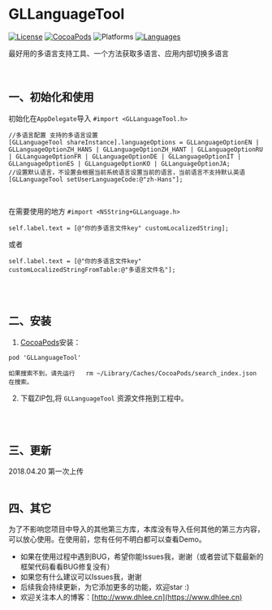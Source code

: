 # GLLanguageTool

[![License](https://img.shields.io/badge/license-MIT-brightgreen.svg)](https://github.com//Gavin-ldh/GLScanner/master/License)
[![CocoaPods](https://img.shields.io/badge/pod-v1.0.0-28B9FE.svg)](http://cocoapods.org/pods/GLScanner)
![Platforms](https://img.shields.io/badge/platforms-iOS-orange.svg)
[![Languages](https://img.shields.io/badge/language-objc-FF69B4.svg?style=plastic)](#)

最好用的多语言支持工具、一个方法获取多语言、应用内部切换多语言


<br>

## 一、初始化和使用
初始化在`AppDelegate`导入 `#import <GLLanguageTool.h>`
```
//多语言配置 支持的多语言设置
[GLLanguageTool shareInstance].languageOptions = GLLanguageOptionEN | GLLanguageOptionZH_HANS | GLLanguageOptionZH_HANT | GLLanguageOptionRU | GLLanguageOptionFR | GLLanguageOptionDE | GLLanguageOptionIT | GLLanguageOptionES | GLLanguageOptionKO | GLLanguageOptionJA;
//设置默认语言，不设置会根据当前系统语言设置当前的语言，当前语言不支持默认英语
[GLLanguageTool setUserLanguageCode:@"zh-Hans"];
```

<br>

在需要使用的地方 `#import <NSString+GLLanguage.h>`

```
self.label.text = [@"你的多语言文件key" customLocalizedString];
```
或者
```
self.label.text = [@"你的多语言文件key" customLocalizedStringFromTable:@"多语言文件名"];
```

<br>
<br>

## 二、安装
1. [CocoaPods](https://cocoapods.org/)安装：
```
pod 'GLLanguageTool'

如果搜索不到，请先运行   rm ~/Library/Caches/CocoaPods/search_index.json  在搜索。

```

2. 下载ZIP包,将 `GLLanguageTool` 资源文件拖到工程中。
<br>
<br>

## 三、更新
2018.04.20  第一次上传
<br>
<br>

## 四、其它
为了不影响您项目中导入的其他第三方库，本库没有导入任何其他的第三方内容，可以放心使用。在使用前，您有任何不明白都可以查看Demo。
* 如果在使用过程中遇到BUG，希望你能Issues我，谢谢（或者尝试下载最新的框架代码看看BUG修复没有）
* 如果您有什么建议可以Issues我，谢谢
* 后续我会持续更新，为它添加更多的功能，欢迎star :)
* 欢迎关注本人的博客：[http://www.dhlee.cn](https://www.dhlee.cn)
